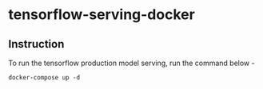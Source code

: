 # tensorflow-serving-docker

## Instruction

To run the tensorflow production model serving, run the command below - 
```shell script
docker-compose up -d
```